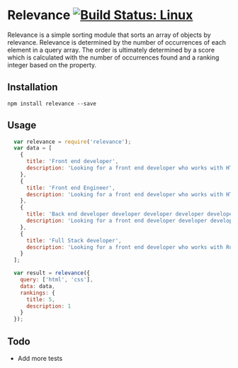 # Relevance [![Build Status: Linux](https://travis-ci.org/connormckelvey/relevance.svg?branch=master)](https://travis-ci.org/connormckelvey/relevance)

Relevance is a simple sorting module that sorts an array of objects by relevance. Relevance is determined by the number of occurrences of each element
in a query array. The order is ultimately determined by a score which is calculated with the number of occurrences found and a ranking integer based on the property.

## Installation

`npm install relevance --save`

## Usage

```javascript
  var relevance = require('relevance');
  var data = [
    {
      title: 'Front end developer',
      description: 'Looking for a front end developer who works with HTML, CSS, Javascript, Angular, Node, NPM'
    },
    {
      title: 'Front end Engineer',
      description: 'Looking for a front end developer who works with HTML, HTML, HTML, CSS, Javascript, Angular, Node, NPM'
    },
    {
      title: 'Back end developer developer developer developer developer developer',
      description: 'Looking for a front end developer developer developer developer developer developer who works with Ruby, Python, Javascript, Rails, Node, NPM Developer Developer'
    },
    {
      title: 'Full Stack developer',
      description: 'Looking for a front end developer who works with Ruby, Python, Javascript, Rails, Node, NPM Developer, HTML, CSS, Front end, back end'
    }
  ];

  var result = relevance({
    query: ['html', 'css'],
    data: data,
    rankings: {
      title: 5,
      description: 1
    }
  });
```

## Todo

 - Add more tests
